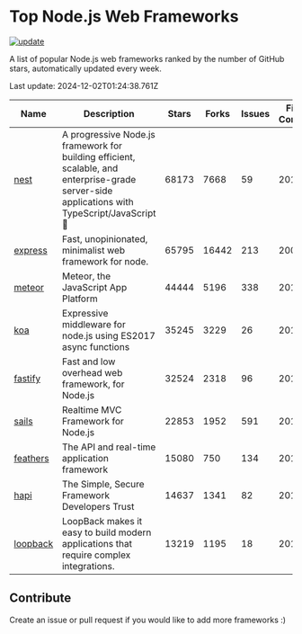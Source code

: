 # Top Node.js Web Frameworks

[![update](https://github.com/sunnysid3up/nodejs-web-frameworks/actions/workflows/update.yml/badge.svg)](https://github.com/sunnysid3up/nodejs-web-frameworks/actions/workflows/update.yml)

A list of popular Node.js web frameworks ranked by the number of GitHub stars, automatically updated every week.

Last update: 2024-12-02T01:24:38.761Z

| Name          | Description          | Stars                     | Forks          | Issues               | First Commit        | Last Commit         | Language          |
|---------------|----------------------|---------------------------|----------------|----------------------|---------------------|---------------------|-------------------|
| [nest](https://github.com/nestjs/nest) | A progressive Node.js framework for building efficient, scalable, and enterprise-grade server-side applications with TypeScript/JavaScript 🚀 | 68173 | 7668 | 59 | 2017 | 2024-12-02 | TS |
| [express](https://github.com/expressjs/express) | Fast, unopinionated, minimalist web framework for node. | 65795 | 16442 | 213 | 2009 | 2024-12-02 | JS |
| [meteor](https://github.com/meteor/meteor) | Meteor, the JavaScript App Platform | 44444 | 5196 | 338 | 2012 | 2024-12-01 | JS |
| [koa](https://github.com/koajs/koa) | Expressive middleware for node.js using ES2017 async functions | 35245 | 3229 | 26 | 2013 | 2024-12-01 | JS |
| [fastify](https://github.com/fastify/fastify) | Fast and low overhead web framework, for Node.js | 32524 | 2318 | 96 | 2016 | 2024-12-02 | JS |
| [sails](https://github.com/balderdashy/sails) | Realtime MVC Framework for Node.js | 22853 | 1952 | 591 | 2012 | 2024-11-30 | JS |
| [feathers](https://github.com/feathersjs/feathers) | The API and real-time application framework | 15080 | 750 | 134 | 2011 | 2024-11-30 | TS |
| [hapi](https://github.com/hapijs/hapi) | The Simple, Secure Framework Developers Trust | 14637 | 1341 | 82 | 2011 | 2024-12-01 | JS |
| [loopback](https://github.com/strongloop/loopback) | LoopBack makes it easy to build modern applications that require complex integrations. | 13219 | 1195 | 18 | 2013 | 2024-12-01 | JS |

## Contribute 

Create an issue or pull request if you would like to add more frameworks :)